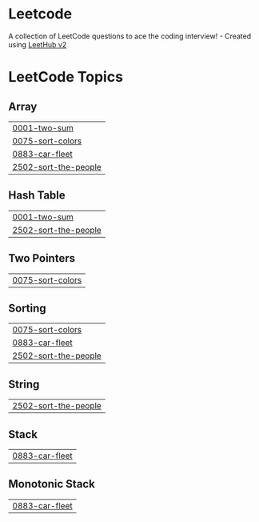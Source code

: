 # Leetcode
A collection of LeetCode questions to ace the coding interview! - Created using [LeetHub v2](https://github.com/arunbhardwaj/LeetHub-2.0)

<!---LeetCode Topics Start-->
# LeetCode Topics
## Array
|  |
| ------- |
| [0001-two-sum](https://github.com/fenet-as/Leetcode/tree/master/0001-two-sum) |
| [0075-sort-colors](https://github.com/fenet-as/Leetcode/tree/master/0075-sort-colors) |
| [0883-car-fleet](https://github.com/fenet-as/Leetcode/tree/master/0883-car-fleet) |
| [2502-sort-the-people](https://github.com/fenet-as/Leetcode/tree/master/2502-sort-the-people) |
## Hash Table
|  |
| ------- |
| [0001-two-sum](https://github.com/fenet-as/Leetcode/tree/master/0001-two-sum) |
| [2502-sort-the-people](https://github.com/fenet-as/Leetcode/tree/master/2502-sort-the-people) |
## Two Pointers
|  |
| ------- |
| [0075-sort-colors](https://github.com/fenet-as/Leetcode/tree/master/0075-sort-colors) |
## Sorting
|  |
| ------- |
| [0075-sort-colors](https://github.com/fenet-as/Leetcode/tree/master/0075-sort-colors) |
| [0883-car-fleet](https://github.com/fenet-as/Leetcode/tree/master/0883-car-fleet) |
| [2502-sort-the-people](https://github.com/fenet-as/Leetcode/tree/master/2502-sort-the-people) |
## String
|  |
| ------- |
| [2502-sort-the-people](https://github.com/fenet-as/Leetcode/tree/master/2502-sort-the-people) |
## Stack
|  |
| ------- |
| [0883-car-fleet](https://github.com/fenet-as/Leetcode/tree/master/0883-car-fleet) |
## Monotonic Stack
|  |
| ------- |
| [0883-car-fleet](https://github.com/fenet-as/Leetcode/tree/master/0883-car-fleet) |
<!---LeetCode Topics End-->
